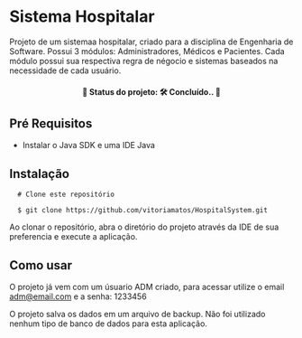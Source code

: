 # Sistema Hospitalar

Projeto de um sistemaa hospitalar, criado para a disciplina de Engenharia de Software. Possui 3 módulos: Administradores, Médicos e Pacientes. Cada módulo possui sua respectiva regra de négocio e sistemas baseados na necessidade de cada usuário.


<h4 align="center"> 
	🚧  Status do projeto: 🛠 Concluído..  🚧
</h4>


## Pré Requisitos

  - Instalar o Java SDK e uma IDE Java
 

## Instalação

      # Clone este repositório
      
      $ git clone https://github.com/vitoriamatos/HospitalSystem.git
      
Ao clonar o repositório, abra o diretório do projeto através da IDE de sua preferencia e execute a aplicação.

## Como usar

O projeto já vem com um úsuario ADM criado, para acessar utilize o email adm@email.com e a senha: 1233456

O projeto salva os dados em um arquivo de backup. Não foi utilizado nenhum tipo de banco de dados para esta aplicação. 

